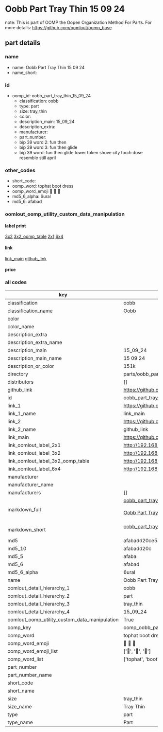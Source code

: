 # Oobb Part Tray Thin 15 09 24  

note: This is part of OOMP the Oopen Organization Method For Parts. For more details: https://github.com/oomlout/oomp_base

##  part details





### name
* name: Oobb Part Tray Thin 15 09 24
* name_short: 
### id
* oomp_id: oobb_part_tray_thin_15_09_24
  * classification: oobb
  * type: part
  * size: tray_thin
  * color: 
  * description_main: 15_09_24
  * description_extra: 
  * manufacturer: 
  * part_number: 
  * bip 39 word 2: fun then
  * bip 39 word 3: fun then glide
  * bip 39 word: fun then glide tower token shove city torch dose resemble still april

### other_codes
* short_code: 
* oomp_word: tophat boot dress
* oomp_word_emoji :tophat: :boot: :dress:
* md5_6_alpha: 6ural
* md5_6: afabad






### oomlout_oomp_utility_custom_data_manipulation
#### label print
[3x2](http://192.168.1.245:1112/?label=oomp%206ural)
[3x2_oomp_table](http://192.168.1.107:1112/?label=oomp%206ural)
[2x1](http://192.168.1.242:1112/?label=oomp%206ural)
[6x4](http://192.168.1.55:1112/?label=oomp%206ural)    

#### link

[link_main](https://github.com/oomlout/oomlout_oomp_current_version_messy/tree/main/parts/oobb_part_tray_thin_15_09_24) [github_link](https://github.com/oomlout/oomlout_oomp_part_src/tree/main/parts/oobb_part_tray_thin_15_09_24)                             

#### price







### all codes 
| key | value |  
| --- | --- |  
| classification | oobb |  
| classification_name | Oobb |  
| color |  |  
| color_name |  |  
| description_extra |  |  
| description_extra_name |  |  
| description_main | 15_09_24 |  
| description_main_name | 15 09 24 |  
| description_or_color | 151k |  
| directory | parts/oobb_part_tray_thin_15_09_24 |  
| distributors | [] |  
| github_link | https://github.com/oomlout/oomlout_oomp_part_src/tree/main/parts/oobb_part_tray_thin_15_09_24 |  
| id | oobb_part_tray_thin_15_09_24 |  
| link_1 | https://github.com/oomlout/oomlout_oomp_current_version_messy/tree/main/parts/oobb_part_tray_thin_15_09_24 |  
| link_1_name | link_main |  
| link_2 | https://github.com/oomlout/oomlout_oomp_part_src/tree/main/parts/oobb_part_tray_thin_15_09_24 |  
| link_2_name | github_link |  
| link_main | https://github.com/oomlout/oomlout_oomp_current_version_messy/tree/main/parts/oobb_part_tray_thin_15_09_24 |  
| link_oomlout_label_2x1 | http://192.168.1.242:1112/?label=oomp%206ural |  
| link_oomlout_label_3x2 | http://192.168.1.245:1112/?label=oomp%206ural |  
| link_oomlout_label_3x2_oomp_table | http://192.168.1.107:1112/?label=oomp%206ural |  
| link_oomlout_label_6x4 | http://192.168.1.55:1112/?label=oomp%206ural |  
| manufacturer |  |  
| manufacturer_name |  |  
| manufacturers | [] |  
| markdown_full | [oobb_part_tray_thin_15_09_24](https://github.com/oomlout/oomlout_oomp_current_version_messy/tree/main/parts/oobb_part_tray_thin_15_09_24)<br>[](https://github.com/oomlout/oomlout_oomp_current_version_messy/tree/main/parts/oobb_part_tray_thin_15_09_24)<br>[Oobb Part Tray Thin 15 09 24](https://github.com/oomlout/oomlout_oomp_current_version_messy/tree/main/parts/oobb_part_tray_thin_15_09_24)<br><br> |  
| markdown_short | [oobb_part_tray_thin_15_09_24](https://github.com/oomlout/oomlout_oomp_current_version_messy/tree/main/parts/oobb_part_tray_thin_15_09_24)<br><br> |  
| md5 | afabadd20ce5452f1c71fe62c6380af0 |  
| md5_10 | afabadd20c |  
| md5_5 | afaba |  
| md5_6 | afabad |  
| md5_6_alpha | 6ural |  
| name | Oobb Part Tray Thin 15 09 24 |  
| oomlout_detail_hierarchy_1 | oobb |  
| oomlout_detail_hierarchy_2 | part |  
| oomlout_detail_hierarchy_3 | tray_thin |  
| oomlout_detail_hierarchy_4 | 15_09_24 |  
| oomlout_oomp_utility_custom_data_manipulation | True |  
| oomp_key | oomp_oobb_part_tray_thin_15_09_24 |  
| oomp_word | tophat boot dress |  
| oomp_word_emoji | :tophat: :boot: :dress: |  
| oomp_word_emoji_list | [':tophat:', ':boot:', ':dress:'] |  
| oomp_word_list | ['tophat', 'boot', 'dress'] |  
| part_number |  |  
| part_number_name |  |  
| short_code |  |  
| short_name |  |  
| size | tray_thin |  
| size_name | Tray Thin |  
| type | part |  
| type_name | Part |  
